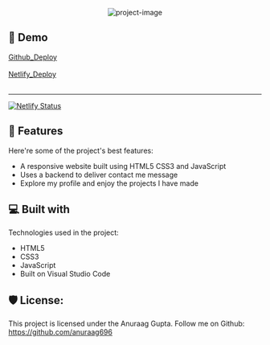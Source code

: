 <p align="center"><img src="https://socialify.git.ci/anuraag696/Portfolio/image?custom_description=My+Personal+Portfolio+Website.+Find+out+all+my+projects+here.&amp;custom_language=HTML&amp;description=1&amp;forks=1&amp;issues=1&amp;language=1&amp;name=1&amp;owner=1&amp;pattern=Transparent&amp;pulls=1&amp;stargazers=1&amp;theme=Auto" alt="project-image"></p>

<h2>🚀 Demo</h2>

[Github_Deploy](https://anuraag696.github.io/Portfolio/)<br><br>
[Netlify_Deploy](https://anuraag-gupta-portfolio.netlify.app/)<br><br><hr></hr>
[![Netlify Status](https://api.netlify.com/api/v1/badges/4f0c84cb-5076-4621-b365-5a18097516a1/deploy-status)](https://app.netlify.com/projects/anuraag-gupta-portfolio/deploys)

  
  
<h2>🧐 Features</h2>

Here're some of the project's best features:

*   A responsive website built using HTML5 CSS3 and JavaScript
*   Uses a backend to deliver contact me message
*   Explore my profile and enjoy the projects I have made

  
  
<h2>💻 Built with</h2>

Technologies used in the project:

*   HTML5
*   CSS3
*   JavaScript
*   Built on Visual Studio Code

<h2>🛡️ License:</h2>

This project is licensed under the Anuraag Gupta. Follow me on Github: https://github.com/anuraag696
